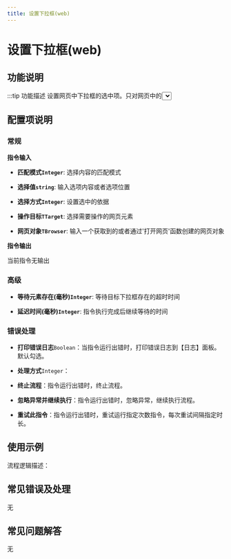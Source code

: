 ```yaml
---
title: 设置下拉框(web)
---
```


# 设置下拉框(web)

## 功能说明

:::tip 功能描述
设置网页中下拉框的选中项。只对网页中的<select>标签生效
:::

## 配置项说明

### 常规

**指令输入**

- **匹配模式`Integer`**: 选择内容的匹配模式

- **选择值`string`**: 输入选项内容或者选项位置

- **选择方式`Integer`**: 设置选中的依据

- **操作目标`TTarget`**: 选择需要操作的网页元素

- **网页对象`TBrowser`**: 输入一个获取到的或者通过'打开网页'函数创建的网页对象


**指令输出**

当前指令无输出

### 高级

- **等待元素存在(毫秒)`Integer`**: 等待目标下拉框存在的超时时间

- **延迟时间(毫秒)`Integer`**: 指令执行完成后继续等待的时间

### 错误处理

- **打印错误日志**`Boolean`：当指令运行出错时，打印错误日志到【日志】面板。默认勾选。

- **处理方式**`Integer`：

 - **终止流程**：指令运行出错时，终止流程。

 - **忽略异常并继续执行**：指令运行出错时，忽略异常，继续执行流程。

 - **重试此指令**：指令运行出错时，重试运行指定次数指令，每次重试间隔指定时长。

## 使用示例

流程逻辑描述：

## 常见错误及处理

无

## 常见问题解答

无


